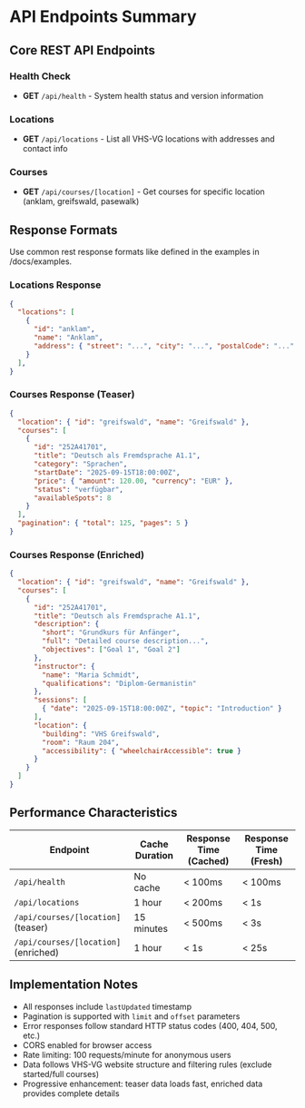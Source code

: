 # API Endpoints Summary

## Core REST API Endpoints

### Health Check
- **GET** `/api/health` - System health status and version information

### Locations
- **GET** `/api/locations` - List all VHS-VG locations with addresses and contact info

### Courses
- **GET** `/api/courses/[location]` - Get courses for specific location (anklam, greifswald, pasewalk)

## Response Formats

Use common rest response formats like defined in the examples in /docs/examples.

### Locations Response
```json
{
  "locations": [
    {
      "id": "anklam",
      "name": "Anklam", 
      "address": { "street": "...", "city": "...", "postalCode": "..." },
    }
  ],
}
```

### Courses Response (Teaser)
```json
{
  "location": { "id": "greifswald", "name": "Greifswald" },
  "courses": [
    {
      "id": "252A41701",
      "title": "Deutsch als Fremdsprache A1.1",
      "category": "Sprachen",
      "startDate": "2025-09-15T18:00:00Z",
      "price": { "amount": 120.00, "currency": "EUR" },
      "status": "verfügbar",
      "availableSpots": 8
    }
  ],
  "pagination": { "total": 125, "pages": 5 }
}
```

### Courses Response (Enriched)
```json
{
  "location": { "id": "greifswald", "name": "Greifswald" },
  "courses": [
    {
      "id": "252A41701",
      "title": "Deutsch als Fremdsprache A1.1",
      "description": {
        "short": "Grundkurs für Anfänger",
        "full": "Detailed course description...",
        "objectives": ["Goal 1", "Goal 2"]
      },
      "instructor": {
        "name": "Maria Schmidt",
        "qualifications": "Diplom-Germanistin"
      },
      "sessions": [
        { "date": "2025-09-15T18:00:00Z", "topic": "Introduction" }
      ],
      "location": {
        "building": "VHS Greifswald",
        "room": "Raum 204",
        "accessibility": { "wheelchairAccessible": true }
      }
    }
  ]
}
```

## Performance Characteristics

| Endpoint | Cache Duration | Response Time (Cached) | Response Time (Fresh) |
|----------|----------------|----------------------|---------------------|
| `/api/health` | No cache | < 100ms | < 100ms |
| `/api/locations` | 1 hour | < 200ms | < 1s |
| `/api/courses/[location]` (teaser) | 15 minutes | < 500ms | < 3s |
| `/api/courses/[location]` (enriched) | 1 hour | < 1s | < 25s |

## Implementation Notes

- All responses include `lastUpdated` timestamp
- Pagination is supported with `limit` and `offset` parameters
- Error responses follow standard HTTP status codes (400, 404, 500, etc.)
- CORS enabled for browser access
- Rate limiting: 100 requests/minute for anonymous users
- Data follows VHS-VG website structure and filtering rules (exclude started/full courses)
- Progressive enhancement: teaser data loads fast, enriched data provides complete details
